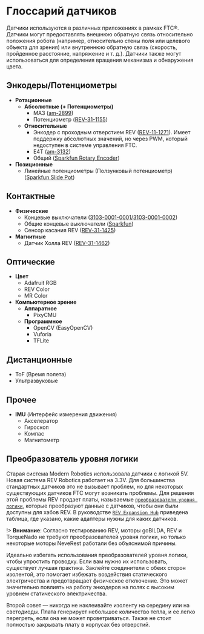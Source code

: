 # Глоссарий датчиков

Датчики используются в различных приложениях в рамках FTC®. Датчики могут предоставлять внешнюю обратную связь относительно положения робота (например, относительно стены поля или целевого объекта для зрения) или внутреннюю обратную связь (скорость, пройденное расстояние, напряжение и т. д.). Датчики также могут использоваться для определения вращения механизма и обнаружения цвета.

## Энкодеры/Потенциометры

- **Ротационные**
  - **Абсолютные (+ Потенциометры)**
    - MA3 ([am-2899](https://www.andymark.com/products/ma3-absolute-encoder-with-cable))
    - Потенциометр ([REV-31-1155](https://www.revrobotics.com/rev-31-1155/))
  - **Относительные**
    - Энкодер с проходным отверстием REV ([REV-11-1271](https://www.revrobotics.com/rev-11-1271/)). Имеет поддержку абсолютных значений, но через PWM, который недоступен в системе управления FTC.
    - E4T ([am-3132](https://www.andymark.com/products/e4t-oem-miniature-optical-encoder-kit))
    - Общий ([Sparkfun Rotary Encoder](https://www.sparkfun.com/products/9117))
- **Позиционные**
  - Линейные потенциометры (Ползунковый потенциометр) ([Sparkfun Slide Pot](https://www.sparkfun.com/products/9119))

## Контактные

- **Физические**
  - Концевые выключатели ([3103-0001-0001/3103-0001-0002](https://www.gobilda.com/limit-switches/))
  - Общие концевые выключатели ([Sparkfun](https://www.sparkfun.com/products/13013))
  - Сенсор касания REV ([REV-31-1425](https://www.revrobotics.com/rev-31-1425/))
- **Магнитные**
  - Датчик Холла REV ([REV-31-1462](https://www.revrobotics.com/rev-31-1462/))

## Оптические

- **Цвет**
  - Adafruit RGB
  - REV Color
  - MR Color
- **Компьютерное зрение**
  - **Аппаратное**
    - PixyCMU
  - **Программное**
    - OpenCV (EasyOpenCV)
    - Vuforia
    - TFLite

## Дистанционные

- ToF (Время полета)
- Ультразвуковые

## Прочее

- **IMU** (Интерфейс измерения движения)
  - Акселератор
  - Гироскоп
  - Компас
  - Магнитометр

## Преобразователь уровня логики

Старая система Modern Robotics использовала датчики с логикой 5V. Новая система REV Robotics работает на 3.3V. Для большинства стандартных датчиков это не вызывает проблем, но для некоторых существующих датчиков FTC могут возникать проблемы. Для решения этой проблемы REV продает платы, называемые [`преобразователи уровня логики`](https://www.revrobotics.com/rev-31-1389/), которые преобразуют данные с датчиков, чтобы они были доступны для хабов REV. В руководстве [`REV Expansion Hub`](https://docs.revrobotics.com/duo-control/sensors/5v-sensors#logic-level-converter) приведена таблица, где указано, какие адаптеры нужны для каких датчиков.

!> **Внимание**: Согласно тестированию REV, моторы goBILDA, REV и TorqueNado не требуют преобразователей уровня логики, но только некоторые моторы NeveRest работали без объяснимой причины.

Идеально избегать использования преобразователей уровня логики, чтобы упростить проводку. Если вам нужно их использовать, существует лучшая практика. Заклейте соединители с обеих сторон изолентой, это помогает избежать воздействия статического электричества и предотвращает физическое отключение. Это может значительно повлиять на работу энкодеров на полях с высоким уровнем статического электричества.

Второй совет — никогда не наклеивайте изоленту на середину или на светодиоды. Плата генерирует небольшое количество тепла, и ее легко перегреть, если она не может проветриваться. Также не стоит полностью закрывать плату в корпусах без отверстий.